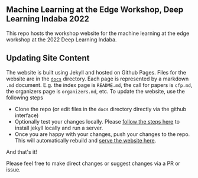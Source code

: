 ## Machine Learning at the Edge Workshop, Deep Learning Indaba 2022

This repo hosts the workshop website for the machine learning at the edge workshop at the 2022 Deep Learning Indaba.

## Updating Site Content

The website is built using Jekyll and hosted on Github Pages. Files for the website are in the [`docs`](/docs) directory. Each page is represented by a markdown `.md` document. E.g. the index page is `README.md`, the call for papers is `cfp.md`, the organizers page is `organizers.md`, etc. To update the website, use the following steps

- Clone the repo (or edit files in the `docs` directory directly via the github interface)
- Optionally test your changes locally. Please [follow the steps here](https://docs.github.com/en/pages/setting-up-a-github-pages-site-with-jekyll/testing-your-github-pages-site-locally-with-jekyll) to install jekyll locally and run a server.
- Once you are happy with your changes, push your changes to the repo. This will automatically rebuild and [serve the website here](https://mlatedge.github.io/mledge-2022/).

And that's it!

Please feel free to make direct changes or suggest changes via a PR or issue.
